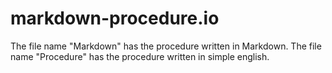 # markdown-procedure.io
The file name "Markdown" has the procedure written in Markdown.
The file name "Procedure" has the procedure written in simple english.
